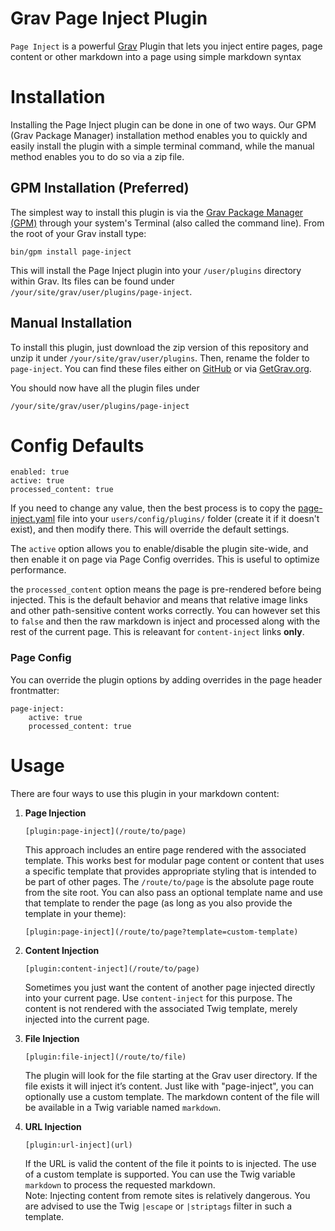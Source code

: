 # Grav Page Inject Plugin

`Page Inject` is a powerful [Grav][grav] Plugin that lets you inject entire pages, page content or other markdown into a page using simple markdown syntax

# Installation

Installing the Page Inject plugin can be done in one of two ways. Our GPM (Grav Package Manager) installation method enables you to quickly and easily install the plugin with a simple terminal command, while the manual method enables you to do so via a zip file.

## GPM Installation (Preferred)

The simplest way to install this plugin is via the [Grav Package Manager (GPM)](http://learn.getgrav.org/advanced/grav-gpm) through your system's Terminal (also called the command line).  From the root of your Grav install type:

    bin/gpm install page-inject

This will install the Page Inject plugin into your `/user/plugins` directory within Grav. Its files can be found under `/your/site/grav/user/plugins/page-inject`.

## Manual Installation

To install this plugin, just download the zip version of this repository and unzip it under `/your/site/grav/user/plugins`. Then, rename the folder to `page-inject`. You can find these files either on [GitHub](https://github.com/getgrav/grav-plugin-page-inject) or via [GetGrav.org](http://getgrav.org/downloads/plugins#extras).

You should now have all the plugin files under

    /your/site/grav/user/plugins/page-inject

# Config Defaults

```
enabled: true
active: true
processed_content: true
```

If you need to change any value, then the best process is to copy the [page-inject.yaml](page-inject.yaml) file into your `users/config/plugins/` folder (create it if it doesn't exist), and then modify there.  This will override the default settings.

The `active` option allows you to enable/disable the plugin site-wide, and then enable it on page via Page Config overrides. This is useful to optimize performance.

the `processed_content` option means the page is pre-rendered before being injected.  This is the default behavior and means that relative image links and other path-sensitive content works correctly.  You can however set this to `false` and then the raw markdown is inject and processed along with the rest of the current page. This is releavant for `content-inject` links **only**.

### Page Config

You can override the plugin options by adding overrides in the page header frontmatter:

```
page-inject:
    active: true
    processed_content: true
```

# Usage

There are four ways to use this plugin in your markdown content:

1. **Page Injection**

    ```
    [plugin:page-inject](/route/to/page)
    ```

    This approach includes an entire page rendered with the associated template. This works best for modular page content or content that uses a specific template that provides appropriate styling that is intended to be part of other pages. The `/route/to/page` is the absolute page route from the site root. You can also pass an optional template name and use that template to render the page (as long as you also provide the template in your theme):

    ```
    [plugin:page-inject](/route/to/page?template=custom-template)
    ```

2. **Content Injection**

    ```
    [plugin:content-inject](/route/to/page)
    ```

    Sometimes you just want the content of another page injected directly into your current page.  Use `content-inject` for this purpose.  The content is not rendered with the associated Twig template, merely injected into the current page.

3. **File Injection**

    ```
    [plugin:file-inject](/route/to/file)
    ```

    The plugin will look for the file starting at the Grav user directory. If the file exists it will inject it’s content. Just like with "page-inject", you can optionally use a custom template. The markdown content of the file will be available in a Twig variable named `markdown`.

4. **URL Injection**

    ```
    [plugin:url-inject](url)
    ```

    If the URL is valid the content of the file it points to is injected. The use of a custom template is supported. You can use the Twig variable `markdown` to process the requested markdown.   
    Note: Injecting content from remote sites is relatively dangerous. You are advised to use the Twig `|escape` or `|striptags` filter in such a template.
    
[grav]: http://github.com/getgrav/grav
